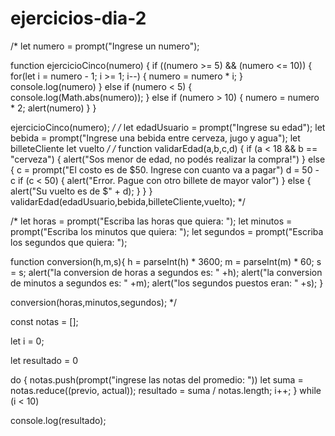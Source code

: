 # ejercicios-dia-2


/*
let numero = prompt("Ingrese un numero");

function ejercicioCinco(numero) {
    if ((numero >= 5) && (numero <= 10)) {
        for(let i = numero - 1; i >= 1; i--) {
            numero = numero * i;
        } console.log(numero) 
    } else if (numero < 5) {
        console.log(Math.abs(numero));
    } else if (numero > 10) {
        numero = numero * 2;
        alert(numero)
    }
}

ejercicioCinco(numero);
*/
/*
let edadUsuario = prompt("Ingrese su edad");
let bebida = prompt("Ingrese una bebida entre cerveza, jugo y agua");
let billeteCliente
let vuelto
*/
/*
function validarEdad(a,b,c,d) {
    if (a < 18 && b == "cerveza") {
        alert("Sos menor de edad, no podés realizar la compra!")
    } else {
        c = prompt("El costo es de $50. Ingrese con cuanto va a pagar")
        d = 50 - c
        if (c < 50) {
            alert("Error. Pague con otro billete de mayor valor")
        } else {
        alert("Su vuelto es de $" + d);
    }
} }
validarEdad(edadUsuario,bebida,billeteCliente,vuelto);
*/

/*
let horas = prompt("Escriba las horas que quiera: ");
let minutos = prompt("Escriba los minutos que quiera: ");
let segundos = prompt("Escriba los segundos que quiera: ");


function conversion(h,m,s){
    h = parseInt(h) * 3600;
    m = parseInt(m) * 60;
    s = s;
    alert("la conversion de horas a segundos es: " +h);
    alert("la conversion de minutos a segundos es: " +m);
    alert("los segundos puestos eran: " +s);
}

conversion(horas,minutos,segundos);
*/


const notas = [];

let i = 0;

let resultado = 0

do {
    notas.push(prompt("ingrese las notas del promedio: "))
    let suma = notas.reduce((previo, actual));
    resultado = suma / notas.length;
    i++;
} while (i < 10)

console.log(resultado);
